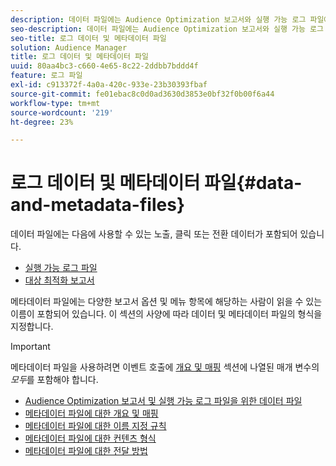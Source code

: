 ```yaml
---
description: 데이터 파일에는 Audience Optimization 보고서와 실행 가능 로그 파일에 사용할 수 있는 노출, 클릭 또는 변환 데이터가 포함되어 있습니다. 메타데이터 파일에는 다양한 보고서 옵션 및 메뉴 항목에 해당하는 사람이 읽을 수 있는 이름이 포함되어 있습니다. 이 섹션의 사양에 따라 데이터 및 메타데이터 파일의 형식을 지정합니다.
seo-description: 데이터 파일에는 Audience Optimization 보고서와 실행 가능 로그 파일에 사용할 수 있는 노출, 클릭 또는 변환 데이터가 포함되어 있습니다. 메타데이터 파일에는 다양한 보고서 옵션 및 메뉴 항목에 해당하는 사람이 읽을 수 있는 이름이 포함되어 있습니다. 이 섹션의 사양에 따라 데이터 및 메타데이터 파일의 형식을 지정합니다.
seo-title: 로그 데이터 및 메타데이터 파일
solution: Audience Manager
title: 로그 데이터 및 메타데이터 파일
uuid: 80aa4bc3-c660-4e65-8c22-2ddbb7bddd4f
feature: 로그 파일
exl-id: c913372f-4a0a-420c-933e-23b30393fbaf
source-git-commit: fe01ebac8c0d0ad3630d3853e0bf32f0b00f6a44
workflow-type: tm+mt
source-wordcount: '219'
ht-degree: 23%

---
```


# 로그 데이터 및 메타데이터 파일{#data-and-metadata-files}

데이터 파일에는 다음에 사용할 수 있는 노출, 클릭 또는 전환 데이터가 포함되어 있습니다.

* [실행 가능 로그 파일](/help/using/integration/media-data-integration/actionable-log-files.md)
* [대상 최적화 보고서](/help/using/reporting/audience-optimization-reports/audience-optimization-reports.md)

메타데이터 파일에는 다양한 보고서 옵션 및 메뉴 항목에 해당하는 사람이 읽을 수 있는 이름이 포함되어 있습니다. 이 섹션의 사양에 따라 데이터 및 메타데이터 파일의 형식을 지정합니다.

>[!IMPORTANT]
>
>메타데이터 파일을 사용하려면 이벤트 호출에 [개요 및 매핑](../../../reporting/audience-optimization-reports/metadata-files-intro/metadata-file-overview.md) 섹션에 나열된 매개 변수의 *모두*&#x200B;를 포함해야 합니다.

* [Audience Optimization 보고서 및 실행 가능 로그 파일을 위한 데이터 파일](/help/using/reporting/audience-optimization-reports/metadata-files-intro/datafiles-intro.md)
* [메타데이터 파일에 대한 개요 및 매핑](/help/using/reporting/audience-optimization-reports/metadata-files-intro/metadata-file-overview.md)
* [메타데이터 파일에 대한 이름 지정 규칙](/help/using/reporting/audience-optimization-reports/metadata-files-intro/metadata-file-names.md)
* [메타데이터 파일에 대한 컨텐츠 형식](/help/using/reporting/audience-optimization-reports/metadata-files-intro/metadata-file-contents.md)
* [메타데이터 파일에 대한 전달 방법](/help/using/reporting/audience-optimization-reports/metadata-files-intro/metadata-delivery-methods.md)
